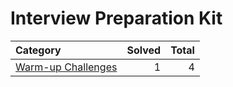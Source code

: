 # Interview Preparation Kit

| Category                                    | Solved | Total |
| :------------------------------------------ | -----: | ----: |
| [Warm-up Challenges](./warm-up-challenges/) |      1 |     4 |
